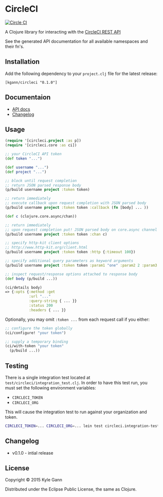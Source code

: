 # CircleCI

[![Circle CI](https://circleci.com/gh/kgann/circleci/tree/master.svg?style=shield)](https://circleci.com/gh/kgann/circleci)

A Clojure library for interacting with the [CircleCI REST API](https://circleci.com/docs/api)

See the generated API documentation for all available namespaces and their fn's.

## Installation

Add the following dependency to your `project.clj` file for the latest release:

    [kgann/circleci "0.1.0"]

## Documentaion

* [API docs](http://kgann.github.io/circleci)
* [Changelog](#changelog)

## Usage

```clojure
(require '[circleci.project :as p])
(require '[circleci.core :as ci])

;; your CircleCI API token
(def token "...")

(def username "...")
(def project "...")

;; block until request completion
;; return JSON parsed response body
(p/build username project :token token)

;; return immediately
;; execute callback upon request completion with JSON parsed body
(p/build username project :token token :callback (fn [body] ... ))

(def c (clojure.core.async/chan))

;; return immediately
;; upon request completion put! JSON parsed body on core.async channel
(p/build username project :token token :chan c)

;; specify http-kit client options
;; http://www.http-kit.org/client.html
(p/build username project :token token :http {:timeout 100})

;; specify additional query parameters as keyword arguments
(p/build username project :token token :param1 "one" :param2 2 :param3 :three)

;; inspect request/response options attached to response body
(def body (p/build ...))

(ci/details body)
=> {:opts {:method :get
           :url "..."
           :query-string { ... }}
           :status 200
           :headers { ... }}
```


Optionally, you may omit `:token ...` from each request call if you either:

```clojure
;; configure the token globally
(ci/configure! "your token")

;; supply a temporary binding
(ci/with-token "your token"
  (p/build ...))
```

## Testing

There is a single integration test located at `test/circleci/integration_test.clj`. In order to have this test run, you must set the following environment variables:
  * `CIRCLECI_TOKEN`
  * `CIRCLECI_ORG`

This will cause the integration test to run against your organization and token.

```sh
CIRCLECI_TOKEN=... CIRCLECI_ORG=... lein test circleci.integration-test
```

## Changelog

* v0.1.0 - intial release

## License

Copyright © 2015 Kyle Gann

Distributed under the Eclipse Public License, the same as Clojure.
